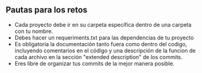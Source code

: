 <h2>Pautas para los retos</h2>
<ul>
<li>Cada proyecto debe ir en su carpeta específica dentro de una carpeta con tu nombre.</li>
<li>Debes hacer un requeriments.txt para las dependencias de tu proyecto
<li>Es obligatoria la documentación tanto fuera como dentro del codigo, incluyendo comentarios en el código y una descripción de la funcion de cada archivo en la sección "extended description" de los commits.</li>
<li>Eres libre de organizar tus commits de la mejor manera posible.
</ul>  
